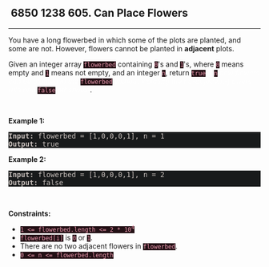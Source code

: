 <h2> 6850 1238
605. Can Place Flowers</h2><hr><div style="border-color: rgba(140, 122, 115, 0.65) !important;"><p style="border-color: rgba(140, 122, 115, 0.65) !important;">You have a long flowerbed in which some of the plots are planted, and some are not. However, flowers cannot be planted in <strong style="border-color: rgba(140, 122, 115, 0.65) !important;">adjacent</strong> plots.</p>

<p style="border-color: rgba(140, 122, 115, 0.65) !important;">Given an integer array <code style="background-color: rgb(36, 17, 22) !important; color: rgb(236, 153, 174) !important; border-color: rgb(171, 35, 69) !important;">flowerbed</code> containing <code style="background-color: rgb(36, 17, 22) !important; color: rgb(236, 153, 174) !important; border-color: rgb(171, 35, 69) !important;">0</code>'s and <code style="background-color: rgb(36, 17, 22) !important; color: rgb(236, 153, 174) !important; border-color: rgb(171, 35, 69) !important;">1</code>'s, where <code style="background-color: rgb(36, 17, 22) !important; color: rgb(236, 153, 174) !important; border-color: rgb(171, 35, 69) !important;">0</code> means empty and <code style="background-color: rgb(36, 17, 22) !important; color: rgb(236, 153, 174) !important; border-color: rgb(171, 35, 69) !important;">1</code> means not empty, and an integer <code style="background-color: rgb(36, 17, 22) !important; color: rgb(236, 153, 174) !important; border-color: rgb(171, 35, 69) !important;">n</code>, return <code style="background-color: rgb(36, 17, 22) !important; color: rgb(236, 153, 174) !important; border-color: rgb(171, 35, 69) !important;">true</code>&nbsp;<em style="color: rgba(255, 255, 255, 0.65) !important; border-color: rgba(140, 122, 115, 0.65) !important;">if</em> <code style="background-color: rgb(36, 17, 22) !important; color: rgb(236, 153, 174) !important; border-color: rgb(171, 35, 69) !important;">n</code> <em style="color: rgba(255, 255, 255, 0.65) !important; border-color: rgba(140, 122, 115, 0.65) !important;">new flowers can be planted in the</em> <code style="background-color: rgb(36, 17, 22) !important; color: rgb(236, 153, 174) !important; border-color: rgb(171, 35, 69) !important;">flowerbed</code> <em style="color: rgba(255, 255, 255, 0.65) !important; border-color: rgba(140, 122, 115, 0.65) !important;">without violating the no-adjacent-flowers rule and</em> <code style="background-color: rgb(36, 17, 22) !important; color: rgb(236, 153, 174) !important; border-color: rgb(171, 35, 69) !important;">false</code> <em style="color: rgba(255, 255, 255, 0.65) !important; border-color: rgba(140, 122, 115, 0.65) !important;">otherwise</em>.</p>

<p style="border-color: rgba(140, 122, 115, 0.65) !important;">&nbsp;</p>
<p style="border-color: rgba(140, 122, 115, 0.65) !important;"><strong class="example" style="border-color: rgba(140, 122, 115, 0.65) !important;">Example 1:</strong></p>
<pre style="background-color: rgb(24, 26, 27) !important; color: rgb(200, 192, 188) !important; border-color: rgb(126, 109, 103) !important;"><strong style="border-color: rgb(112, 97, 92) !important;">Input:</strong> flowerbed = [1,0,0,0,1], n = 1
<strong style="border-color: rgb(112, 97, 92) !important;">Output:</strong> true
</pre><p style="border-color: rgba(140, 122, 115, 0.65) !important;"><strong class="example" style="border-color: rgba(140, 122, 115, 0.65) !important;">Example 2:</strong></p>
<pre style="background-color: rgb(24, 26, 27) !important; color: rgb(200, 192, 188) !important; border-color: rgb(126, 109, 103) !important;"><strong style="border-color: rgb(112, 97, 92) !important;">Input:</strong> flowerbed = [1,0,0,0,1], n = 2
<strong style="border-color: rgb(112, 97, 92) !important;">Output:</strong> false
</pre>
<p style="border-color: rgba(140, 122, 115, 0.65) !important;">&nbsp;</p>
<p style="border-color: rgba(140, 122, 115, 0.65) !important;"><strong style="border-color: rgba(140, 122, 115, 0.65) !important;">Constraints:</strong></p>

<ul style="border-color: rgba(140, 122, 115, 0.65) !important;">
	<li style="border-color: rgba(140, 122, 115, 0.65) !important;"><code style="background-color: rgb(36, 17, 22) !important; color: rgb(236, 153, 174) !important; border-color: rgb(171, 35, 69) !important;">1 &lt;= flowerbed.length &lt;= 2 * 10<sup style="border-color: rgb(171, 35, 69) !important;">4</sup></code></li>
	<li style="border-color: rgba(140, 122, 115, 0.65) !important;"><code style="background-color: rgb(36, 17, 22) !important; color: rgb(236, 153, 174) !important; border-color: rgb(171, 35, 69) !important;">flowerbed[i]</code> is <code style="background-color: rgb(36, 17, 22) !important; color: rgb(236, 153, 174) !important; border-color: rgb(171, 35, 69) !important;">0</code> or <code style="background-color: rgb(36, 17, 22) !important; color: rgb(236, 153, 174) !important; border-color: rgb(171, 35, 69) !important;">1</code>.</li>
	<li style="border-color: rgba(140, 122, 115, 0.65) !important;">There are no two adjacent flowers in <code style="background-color: rgb(36, 17, 22) !important; color: rgb(236, 153, 174) !important; border-color: rgb(171, 35, 69) !important;">flowerbed</code>.</li>
	<li style="border-color: rgba(140, 122, 115, 0.65) !important;"><code style="background-color: rgb(36, 17, 22) !important; color: rgb(236, 153, 174) !important; border-color: rgb(171, 35, 69) !important;">0 &lt;= n &lt;= flowerbed.length</code></li>
</ul>
</div>